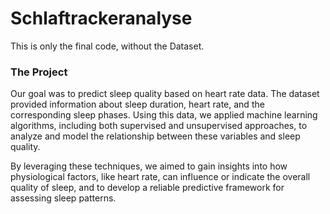 # Schlaftrackeranalyse

This is only the final code, without the Dataset.


### The Project

Our goal was to predict sleep quality based on heart rate data. The dataset provided information about sleep duration, heart rate, and the corresponding sleep phases. Using this data, we applied machine learning algorithms, including both supervised and unsupervised approaches, to analyze and model the relationship between these variables and sleep quality.

By leveraging these techniques, we aimed to gain insights into how physiological factors, like heart rate, can influence or indicate the overall quality of sleep, and to develop a reliable predictive framework for assessing sleep patterns.
